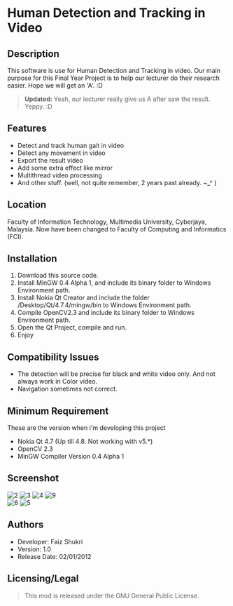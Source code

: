 Human Detection and Tracking in Video
======

Description
-----------
This software is use for Human Detection and Tracking in video. Our main purpose for this Final Year Project is to help our lecturer do their research easier. Hope we will get an 'A'. :D

> **Updated:** Yeah, our lecturer really give us A after saw the result. Yeppy. :D

Features
--------
- Detect and track human gait in video
- Detect any movement in video
- Export the result video
- Add some extra effect like mirror
- Multithread video processing
- And other stuff. (well, not quite remember, 2 years past already. ~_^ )

Location
-----------
Faculty of Information Technology, Multimedia University, Cyberjaya, Malaysia. Now have been changed to Faculty of Computing and Informatics (FCI).

Installation
-----------

 1. Download this source code.
 2. Install MinGW 0.4 Alpha 1, and include its binary folder to Windows Environment path.
 3. Install Nokia Qt Creator and include the folder /Desktop/Qt/4.7.4/mingw/bin to Windows Environment path.
 4. Compile OpenCV2.3 and include its binary folder to Windows Environment path.
 5. Open the Qt Project, compile and run. 
 6. Enjoy

Compatibility Issues
-----------

 - The detection will be precise for black and white video only. And not always work in Color video.
 - Navigation sometimes not correct.

Minimum Requirement
-----------
These are the version when  i'm developing this project
 - Nokia Qt 4.7 (Up till 4.8. Not working with v5.*)
 - OpenCV 2.3
 - MinGW Compiler Version 0.4 Alpha 1

Screenshot
----------
![2](https://lh5.googleusercontent.com/-lRkPpy93poU/U6-OkG81Y3I/AAAAAAAABg8/5Fdny1jgyg0/s2048/2.jpg)   ![3](https://lh3.googleusercontent.com/-O-M84p20-6I/U6-OkKKPWYI/AAAAAAAABg0/6kgGzd8BgbM/s2048/3.jpg)   ![4](https://lh5.googleusercontent.com/-JVfrXSIBn9Y/U6-Ok0yWVfI/AAAAAAAABhQ/dOnBaq5boGQ/s2048/4.jpg)   ![9](https://lh4.googleusercontent.com/-mPDbBvj60kM/U6-OmErU1WI/AAAAAAAABhc/pMvaHE68n_I/s2048/9.jpg)   
![6](https://lh5.googleusercontent.com/-d5TmfwJdmec/U6-OlMyxL0I/AAAAAAAABhM/nKUCk8ZXlWw/s2048/6.jpg) 
![5](https://lh6.googleusercontent.com/-ElQsVUnRI7U/U6-Ok7jT2zI/AAAAAAAABhI/_x2eD53FV4M/s2048/5.jpg)

Authors
-----------
 - Developer: Faiz Shukri
 - Version: 1.0
 - Release Date: 02/01/2012

Licensing/Legal
-----------
> This mod is released under the GNU General Public License.
